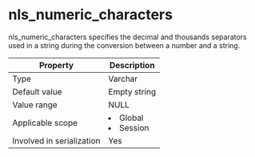 # nls_numeric_characters

nls_numeric_characters specifies the decimal and thousands separators used in a string during the conversion between a number and a string.

| **Property** | **Description** |
|---------|------------------------------------------------------------------------------------------------------------|
| Type | Varchar |
| Default value | Empty string |
| Value range | NULL |
| Applicable scope | <li> Global   <li> Session |
| Involved in serialization | Yes |
